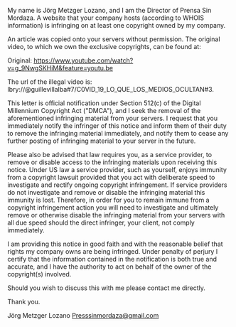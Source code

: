 My name is Jörg Metzger Lozano, and I am the Director of Prensa Sin Mordaza. A website that your company hosts (according to WHOIS information) is infringing on at least one copyright owned by my company.

An article was copied onto your servers without permission. The original video, to which we own the exclusive copyrights, can be found at:

Original:
https://www.youtube.com/watch?v=g_9NwgSKHiM&feature=youtu.be

The url of the illegal video is:
lbry://@guillevillalba#7/C0VID_19_LO_QUE_LOS_MEDIOS_OCULTAN#3.

This letter is official notification under Section 512(c) of the Digital Millennium Copyright Act ("DMCA"), and I seek the removal of the aforementioned infringing material from your servers. I request that you immediately notify the infringer of this notice and inform them of their duty to remove the infringing material immediately, and notify them to cease any further posting of infringing material to your server in the future.

Please also be advised that law requires you, as a service provider, to remove or disable access to the infringing materials upon receiving this notice. Under US law a service provider, such as yourself, enjoys immunity from a copyright lawsuit provided that you act with deliberate speed to investigate and rectify ongoing copyright infringement. If service providers do not investigate and remove or disable the infringing material this immunity is lost. Therefore, in order for you to remain immune from a copyright infringement action you will need to investigate and ultimately remove or otherwise disable the infringing material from your servers with all due speed should the direct infringer, your client, not comply immediately.

I am providing this notice in good faith and with the reasonable belief that rights my company owns are being infringed. Under penalty of perjury I certify that the information contained in the notification is both true and accurate, and I have the authority to act on behalf of the owner of the copyright(s) involved.

Should you wish to discuss this with me please contact me directly.

Thank you.

Jörg Metzger Lozano
Presssinmordaza@gmail.com
